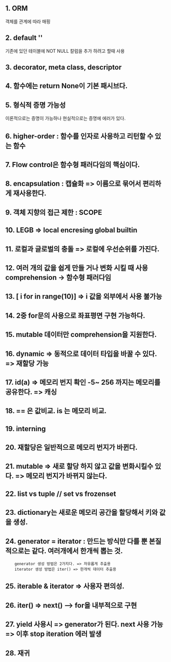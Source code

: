 ## 1. ORM

객체를 관계에 따라 매핑

## 2. default ''
기존에 있던 테이블에 NOT NULL 칼럼을 추가 하려고 할때 사용

## 3. decorator, meta class, descriptor

## 4. 함수에는 return None이 기본 패시브다.

## 5. 형식적 증명 가능성
이론적으로는 증명이 가능하나 현실적으로는 증명에 에러가 있다.

## 6. higher-order : 함수를 인자로 사용하고 리턴할 수 있는 함수

## 7. Flow control은 함수형 패러다임의 핵심이다.

## 8. encapsulation : 캡슐화 => 이름으로 묶어서 편리하게 재사용한다.

## 9. 객체 지향의 접근 제한 : SCOPE 

## 10. LEGB => local encresing global builtin

## 11. 로컬과 글로벌의 충돌 => 로컬에 우선순위를 가진다.

## 12. 여러 개의 값을 쉽게 만들 거나 변화 시킬 때 사용 comprehension -> 함수형 패러다임

## 13. [ i for in range(10)] => i 값을 외부에서 사용 불가능

## 14. 2중 for문의 사용으로 좌표평면 구현 가능하다.

## 15. mutable 데이터만 comprehension을 지원한다.

## 16. dynamic => 동적으로 데이터 타입을 바꿀 수 있다. => 재할당 가능

## 17. id(a) => 메모리 번지 확인 -5~ 256 까지는 메모리를 공유한다. => 캐싱

## 18. == 은 값비교. is 는 메모리 비교.

## 19. interning

## 20. 재할당은 일반적으로 메모리 번지가 바뀐다.

## 21. mutable => 새로 할당 하지 않고 값을 변화시킬수 있다. => 메모리 번지가 바뀌지 않는다.

## 22. list vs tuple // set vs frozenset

## 23. dictionary는 새로운 메모리 공간을 할당해서 키와 값을 생성.

## 24. generator = iterator : 만드는 방식만 다를 뿐 본질적으로는 같다. 여러개에서 한개씩 뽑는 것.
        generator 생성 방법은 2가지다. => 자유롭게 추출용
        iterator 생성 방법은 iter() => 한개씩 데이터 추출용
## 25. iterable & iterator => 사용자 편의성. 

## 26. iter() => next() --> for을 내부적으로 구현

## 27. yield 사용시 => generator가 된다. next 사용 가능 => 이후 stop iteration 에러 발생

## 28. 재귀